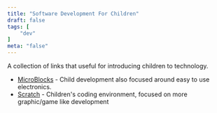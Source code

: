 ```yaml
---
title: "Software Development For Children"
draft: false
tags: [
    "dev"
]
meta: "false"
---
```

A collection of links that useful for introducing children to technology.

- [MicroBlocks](https://microblocks.fun/) - Child development also focused around easy to use electronics.
- [Scratch](https://scratch.mit.edu/) - Children's coding environment, focused on more graphic/game like development
